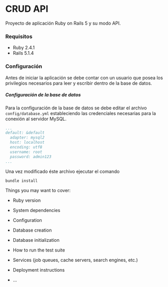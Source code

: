 # CRUD API
Proyecto de aplicación Ruby on Rails 5 y su modo API.

### Requisitos
* Ruby 2.4.1
* Rails 5.1.4

### Configuración
Antes de iniciar la aplicación se debe contar con un usuario que posea los privilegios necesarios para leer y escribir dentro de la base de datos.

##### Configuración de la base de datos
Para la configuración de la base de datos se debe editar el archivo `config/database.yml` estableciendo las credenciales necesarias para la conexión al servidor MySQL.

```yaml
...
default: &default
  adapter: mysql2
  host: localhost
  encoding: utf8
  username: root
  password: admin123
...
```
Una vez modificado éste archivo ejecutar el comando
```
bundle install
```

Things you may want to cover:

* Ruby version

* System dependencies

* Configuration

* Database creation

* Database initialization

* How to run the test suite

* Services (job queues, cache servers, search engines, etc.)

* Deployment instructions

* ...
